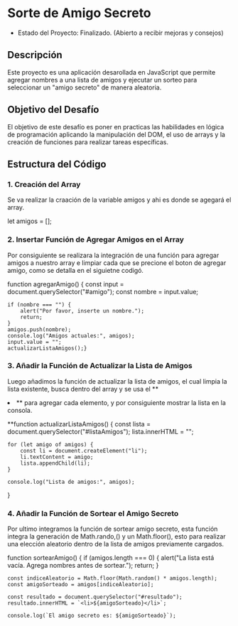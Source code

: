 <h1>Sorte de Amigo Secreto</h1>

- Estado del Proyecto: Finalizado. (Abierto a recibir mejoras y consejos)

<h2>Descripción</h2>
  Este proyecto es una aplicación desarollada en JavaScript que permite agregar nombres a una lista de amigos y ejecutar un sorteo para seleccionar un "amigo secreto" de manera aleatoria.
  
<h2>Objetivo del Desafío</h2>
  El objetivo de este desafío es poner en practicas las habilidades en lógica de programación aplicando la manipulación del DOM, el uso de arrays y la creación de funciones para realizar tareas específicas.
<h2>Estructura del Código</h2>
<h3>1. Creación del Array</h3>
Se va realizar la craación de la variable amigos y ahi es donde se agegará el array.

let amigos = [];
<h3>2. Insertar Función de Agregar Amigos en el Array </h3>
Por consiguiente se realizara la integración de una función para agregar amigos a nuestro array e limpiar cada que se precione el boton de agregar amigo, como se detalla en el siguietne codigó.

function agregarAmigo() {
    const input = document.querySelector("#amigo");
    const nombre = input.value;

    if (nombre === "") {
        alert("Por favor, inserte un nombre.");
        return;
    }
    amigos.push(nombre);
    console.log("Amigos actuales:", amigos);
    input.value = "";
    actualizarListaAmigos();}

 <h3>3. Añadir la Función de Actualizar la Lista de Amigos</h3>

Luego añadimos la función de actualizar la lista de amigos, el cual limpia la lista existente, busca dentro del array y se usa el ** <li> **  para agregar cada elemento, y por consiguiente mostrar la lista en la consola.
  
  **function actualizarListaAmigos() {
    const lista = document.querySelector("#listaAmigos");
    lista.innerHTML = "";

    for (let amigo of amigos) {
        const li = document.createElement("li");
        li.textContent = amigo;
        lista.appendChild(li);
    }

    console.log("Lista de amigos:", amigos);
} 

 <h3>4. Añadir la Función de Sortear el Amigo Secreto </h3>

Por ultimo integramos la función de sortear amigo secreto, esta función integra la generación de Math.rando,() y un Math.floor(), esto para realizar una elección aleatorio dentro de la lista de amigos previamente cargados.

function sortearAmigo() {
    if (amigos.length === 0) {
        alert("La lista está vacía. Agrega nombres antes de sortear.");
        return;
    }

    const indiceAleatorio = Math.floor(Math.random() * amigos.length);
    const amigoSorteado = amigos[indiceAleatorio];

    const resultado = document.querySelector("#resultado");
    resultado.innerHTML = `<li>${amigoSorteado}</li>`;

    console.log(`El amigo secreto es: ${amigoSorteado}`);
